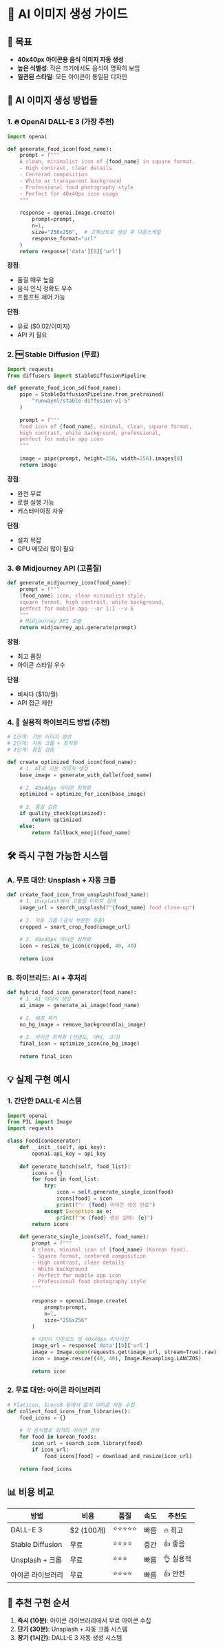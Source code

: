 # 🎨 AI 이미지 생성 가이드

## 🎯 목표
- **40x40px 아이콘용 음식 이미지 자동 생성**
- **높은 식별성**: 작은 크기에서도 음식이 명확히 보임
- **일관된 스타일**: 모든 아이콘이 통일된 디자인

## 🤖 AI 이미지 생성 방법들

### 1. 🔥 OpenAI DALL-E 3 (가장 추천)
```python
import openai

def generate_food_icon(food_name):
    prompt = f"""
    A clean, minimalist icon of {food_name} in square format.
    - High contrast, clear details
    - Centered composition
    - White or transparent background
    - Professional food photography style
    - Perfect for 40x40px icon usage
    """
    
    response = openai.Image.create(
        prompt=prompt,
        n=1,
        size="256x256",  # 고해상도로 생성 후 다운스케일
        response_format="url"
    )
    return response['data'][0]['url']
```

**장점**: 
- 품질 매우 높음
- 음식 인식 정확도 우수
- 프롬프트 제어 가능

**단점**: 
- 유료 ($0.02/이미지)
- API 키 필요

### 2. 🆓 Stable Diffusion (무료)
```python
import requests
from diffusers import StableDiffusionPipeline

def generate_food_icon_sd(food_name):
    pipe = StableDiffusionPipeline.from_pretrained(
        "runwayml/stable-diffusion-v1-5"
    )
    
    prompt = f"""
    food icon of {food_name}, minimal, clean, square format, 
    high contrast, white background, professional, 
    perfect for mobile app icon
    """
    
    image = pipe(prompt, height=256, width=256).images[0]
    return image
```

**장점**: 
- 완전 무료
- 로컬 실행 가능
- 커스터마이징 자유

**단점**: 
- 설치 복잡
- GPU 메모리 많이 필요

### 3. 🌐 Midjourney API (고품질)
```python
def generate_midjourney_icon(food_name):
    prompt = f"""
    {food_name} icon, clean minimalist style, 
    square format, high contrast, white background, 
    perfect for mobile app --ar 1:1 --v 6
    """
    # Midjourney API 호출
    return midjourney_api.generate(prompt)
```

**장점**: 
- 최고 품질
- 아이콘 스타일 우수

**단점**: 
- 비싸다 ($10/월)
- API 접근 제한

### 4. 🎯 실용적 하이브리드 방법 (추천)
```python
# 1단계: 기본 이미지 생성
# 2단계: 자동 크롭 + 최적화
# 3단계: 품질 검증

def create_optimized_food_icon(food_name):
    # 1. AI로 기본 이미지 생성
    base_image = generate_with_dalle(food_name)
    
    # 2. 40x40px 아이콘 최적화
    optimized = optimize_for_icon(base_image)
    
    # 3. 품질 검증
    if quality_check(optimized):
        return optimized
    else:
        return fallback_emoji(food_name)
```

## 🛠️ 즉시 구현 가능한 시스템

### A. 무료 대안: Unsplash + 자동 크롭
```python
def create_food_icon_from_unsplash(food_name):
    # 1. Unsplash에서 고품질 이미지 검색
    image_url = search_unsplash(f"{food_name} food close-up")
    
    # 2. 자동 크롭 (음식 부분만 추출)
    cropped = smart_crop_food(image_url)
    
    # 3. 40x40px 아이콘 최적화
    icon = resize_to_icon(cropped, 40, 40)
    
    return icon
```

### B. 하이브리드: AI + 후처리
```python
def hybrid_food_icon_generator(food_name):
    # 1. AI 이미지 생성
    ai_image = generate_ai_image(food_name)
    
    # 2. 배경 제거
    no_bg_image = remove_background(ai_image)
    
    # 3. 아이콘 최적화 (선명도, 대비, 크기)
    final_icon = optimize_icon(no_bg_image)
    
    return final_icon
```

## 💡 실제 구현 예시

### 1. 간단한 DALL-E 시스템
```python
import openai
from PIL import Image
import requests

class FoodIconGenerator:
    def __init__(self, api_key):
        openai.api_key = api_key
    
    def generate_batch(self, food_list):
        icons = {}
        for food in food_list:
            try:
                icon = self.generate_single_icon(food)
                icons[food] = icon
                print(f"✅ {food} 아이콘 생성 완료")
            except Exception as e:
                print(f"❌ {food} 생성 실패: {e}")
        return icons
    
    def generate_single_icon(self, food_name):
        prompt = f"""
        A clean, minimal icon of {food_name} (Korean food).
        - Square format, centered composition
        - High contrast, clear details
        - White background
        - Perfect for mobile app icon
        - Professional food photography style
        """
        
        response = openai.Image.create(
            prompt=prompt,
            n=1,
            size="256x256"
        )
        
        # 이미지 다운로드 및 40x40px 리사이징
        image_url = response['data'][0]['url']
        image = Image.open(requests.get(image_url, stream=True).raw)
        icon = image.resize((40, 40), Image.Resampling.LANCZOS)
        
        return icon
```

### 2. 무료 대안: 아이콘 라이브러리
```python
# Flaticon, Icons8 등에서 음식 아이콘 자동 수집
def collect_food_icons_from_libraries():
    food_icons = {}
    
    # 각 음식별로 최적의 아이콘 검색
    for food in korean_foods:
        icon_url = search_icon_library(food)
        if icon_url:
            food_icons[food] = download_and_resize(icon_url)
    
    return food_icons
```

## 📊 비용 비교

| 방법 | 비용 | 품질 | 속도 | 추천도 |
|------|------|------|------|--------|
| DALL-E 3 | $2 (100개) | ⭐⭐⭐⭐⭐ | 빠름 | 🔥 최고 |
| Stable Diffusion | 무료 | ⭐⭐⭐⭐ | 중간 | 👍 좋음 |
| Unsplash + 크롭 | 무료 | ⭐⭐⭐ | 빠름 | 👌 실용적 |
| 아이콘 라이브러리 | 무료 | ⭐⭐⭐⭐ | 빠름 | 👍 안전 |

## 🎯 추천 구현 순서

1. **즉시 (10분)**: 아이콘 라이브러리에서 무료 아이콘 수집
2. **단기 (30분)**: Unsplash + 자동 크롭 시스템
3. **장기 (1시간)**: DALL-E 3 자동 생성 시스템